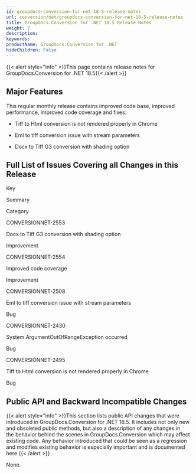 ```yaml
---
id: groupdocs-conversion-for-net-18-5-release-notes
url: conversion/net/groupdocs-conversion-for-net-18-5-release-notes
title: GroupDocs.Conversion for .NET 18.5 Release Notes
weight: 7
description: 
keywords: 
productName: GroupDocs.Conversion for .NET
hideChildren: False
---
```

{{< alert style="info" >}}This page contains release notes for GroupDocs.Conversion for .NET 18.5{{< /alert >}}

## Major Features

This regular monthly release contains improved code base, improved performance, improved code coverage and fixes: 

*   Tiff to Html conversion is not rendered properly in Chrome
    
*   Eml to tiff conversion issue with stream parameters
    
*   Docx to Tiff G3 conversion with shading option

## Full List of Issues Covering all Changes in this Release

Key

Summary

Category

CONVERSIONNET-2553

Docx to Tiff G3 conversion with shading option

Improvement

CONVERSIONNET-2554

Improved code coverage

Improvement

CONVERSIONNET-2508

Eml to tiff conversion issue with stream parameters

Bug

CONVERSIONNET-2430

System.ArgumentOutOfRangeException occurred

Bug

CONVERSIONNET-2495

Tiff to Html conversion is not rendered properly in Chrome

Bug

## Public API and Backward Incompatible Changes

{{< alert style="info" >}}This section lists public API changes that were introduced in GroupDocs.Conversion for .NET 18.5. It includes not only new and obsoleted public methods, but also a description of any changes in the behavior behind the scenes in GroupDocs.Conversion which may affect existing code. Any behavior introduced that could be seen as a regression and modifies existing behavior is especially important and is documented here.{{< /alert >}}

None.
